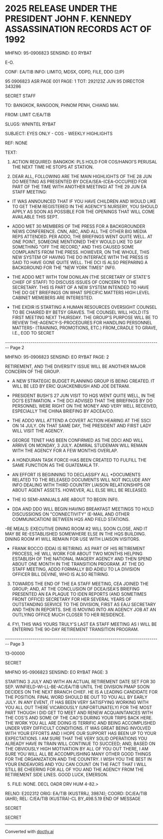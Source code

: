 # 2025 RELEASE UNDER THE PRESIDENT JOHN F. KENNEDY ASSASSINATION RECORDS ACT OF 1992

MHFNO: 95-0906823
SENSIND: EO RYBAT

E-O.

CONF: EA/TIB INFO: LIMITO, MDSX, ODPD, FILE, DDO (2/P)

95 0906823 ASR PAGE 001 PAGE: 1
TOT: 292123Z JUN 95 DIRECTOR 343286

SECRET
STAFF

TO: BANGKOK, RANGOON, PHNOM PENH, CHIANG MAI.

FROM: LIMIT C/EA/TIB

SLUGS: WNINTEL RYBAT

SUBJECT: EYES ONLY - COS - WEEKLY HIGHLIGHTS

REF: NONE

TEXT:

1. ACTION REQUIRED: BANGKOK: PLS HOLD FOR COS/HANOI'S PERUSAL THE NEXT TIME HE STOPS AT STATION.

2. DEAR ALL, FOLLOWING ARE THE MAIN HIGHLIGHTS OF THE 28 JUN DO MEETING AS PRESENTED BY DCEA/SEA-(CEA-OCCUPIED FOR PART OF THE TIME WITH ANOTHER MEETING) AT THE 29 JUN EA STAFF MEETING:

- IT WAS ANNOUNCED THAT IF YOU HAVE CHILDREN AND WOULD LIKE TO GET THEM REGISTERED IN THE AGENCY'S NURSERY, YOU SHOULD APPLY AS SOON AS POSSIBLE FOR THE OPENINGS THAT WILL COME AVAILABLE THIS SEPT.

- ADDO MET 30 MEMBERS OF THE PRESS FOR A BACKGROUNDER NEWS CONFERENCE. CNN, ABC, AND ALL THE OTHER BIG MEDIA REPS ATTENDED. PER ADDO, THE BRIEFINGS WENT QUITE WELL. AT ONE POINT, SOMEONE MENTIONED THEY WOULD LIKE TO SAY SOMETHING "OFF THE RECORD," AND THIS CAUSED SOME COMPLAINTS FROM THE PRESS. HOWEVER, ON THE WHOLE, THIS NEW SYSTEM OF HAVING THE DO INTERFACE WITH THE PRESS IS SAID TO HAVE GONE QUITE WELL. THE DCI IS ALSO PREPARING A BACKGROUND FOR THE "NEW YORK TIMES" (NFI).

- THE ADDO MET WITH TOM DONILAN (THE SECRETARY OF STATE'S CHIEF OF STAFF) TO DISCUSS ISSUES OF CONCERN TO THE SECRETARY. THIS IS PART OF A NEW SYSTEM INTENDED TO HAVE THE DO GET BRIEFINGS ON WHAT SPECIFIC MATTERS HIGH LEVEL CABINET MEMEBERS ARE INTERESTED.

- THE EXDIR IS STARTING A HUMAN RESOURCES OVERSIGHT COUNSEL TO BE CHAIRED BY BETSY GRAVES. THE COUNSEL WILL HOLD ITS FIRST MEETING NEXT THURSDAY. THE GROUP'S PURPOSE WILL BE TO REVIEW THE-AGENCY-S-PROCEDURES FOR HANDLING PERSONNEL MATTERS- (TRAINING, PROMOTIONS, ETC.) FROM_CRADLE TO GRAVE, I.E., EOD TO
  SECRET


-------------------------------------------------------------------------------- Page 2

MHFNO: 95-0906823 SENSIND: EO RYBAT PAGE: 2

RETIREMENT, AND THE DIVERSITY ISSUE WILL BE ANOTHER MAJOR CONCERN OF THE GROUP.

- A NEW STRATEGIC BUDGET PLANNING GROUP IS BEING CREATED. IT WILL BE LED BY ERIC QUACKENBUSH AND JOE DETRANI.

- PRESIDENT BUSH'S 27 JUN VISIT TO HQS WENT QUITE WELL, IN THE DCI'S ESTIMATION. • THE DCI ADVISED THAT THE BRIEFINGS BY DO PERSONNEL WERE RIGHT ON THE MONEY AND VERY WELL RECEIVED, ESPECIALLY THE CHINA BRIEFING BY ADCEA/CO.

- THE ADDO WILL ATTEND A COVERT ACTION HEARING AT THE SSCI ON 14 JULY. ON THAT SAME DAY, THE PRESIDENT AND FIRST LADY WILL VISIT THE AGENCY.

- GEORGE TENET HAS BEEN CONFIRMED AS THE DDCI AND WILL ARRIVE ON MONDAY, 3 JULY. ADMIRAL STUDEMAN WILL REMAIN WITH THE AGENCY FOR A FEW MONTHS OVERLAP.

- A HONDURAN TASK FORCE-HAS BEEN CREATED TO FULFILL THE SAME FUNCTION AS THE GUATEMALA TF.

- AN EFFORT IS BEGINNING TO DECLASSIFY ALL *DOCUMENTS RELATED TO THE<JFK ASSASSINATION.> RELEASED DOCUMENTS WILL NOT INCLUDE ANY INFO DEALING WITH THIRD COUNTRY LIAISON RELATIONSHIPS OR ABOUT AGENT ASSETS. HOWEVER, ALL ELSE WILL BE RELEASED.

- THE IG SEMI-ANNUALS ARE ABOUT TO BEGIN (NFI).

- DDA AND DDO WILL BEGIN HAVING BREAKFAST MEETINGS TO HOLD DISCUSSIONS ON "CONNECTIVITY" (E-MAIL AND OTHER COMMUNICATION) BETWEEN HQS AND FIELD STATIONS.

-RE MEALS: EXECUTIVE DINING ROOM #2 WILL SOON CLOSE, AND IT MAY BE RE-ESTABLISHED SOMEWHERE ELSE IN THE HQS BUILDING. DINING ROOM #1 WILL REMAIN FOR USE WITH LIAISON VISITORS.

- FRANK ROCCO (DDA) IS RETIRING. AS PART OF HIS RETIREMENT PROCESS, HE WILL WORK FOR ABOUT TWO MONTHS HELPING ESTABLISH OF THE NATIONAL IMAGERY AGENCY AND THEN SPEND ABOUT ONE MONTH IN THE TRANSITION PROGRAM. AT THE DO STAFF MEETING, ADDO FORMALLY BID ADIEU TO LA DIVISION OFFICER BILL DEVINE, WHO IS ALSO RETIRING.

3. TOWARDS THE END OF THE EA STAFF MEETING, CEA JOINED THE GROUP; AND, AT THE CONCLUSION OF DCEA/SEA'S BRIEFING PRESENTED AN EA PLAQUE TO IDEN REPORTS (AND SOMETIMES FRONT OFFICE) SECRETARY FOR HER SEVERAL YEARS OF OUTSTANDING SERVICE TO THE DIVISION, FIRST AS EA/J SECRETARY AND THEN IN REPORTS. SHE IS MOVING INTO AN AGENCY JOB AT AN OUTLYING OFFICE MUCH CLOSER TO HER RESIDENCE.

4. FYI, THIS WAS YOURS TRULY'S LAST EA STAFF MEETING AS I WILL BE ENTERING THE 90-DAY RETIREMENT TRANSITION PROGRAM.


-------------------------------------------------------------------------------- Page 3

13-00000

SECRET

MHFNO 95-0906823 SENSIND: EO RYBAT PAGE: 3

STARTING 3 JULY AND WITH AN ACTUAL RETIREMENT DATE SET FOR 30 SEP.
WINFIELD-WI-LL-BE-AC/EA/TIB UNTIL THE DIVISION PMAP SOON DECIDES ON
THE NEXT BRANCH CHIEF. HE IS A LEADING CANDIDATE FOR THE
POSITION. FINAL WORD SHOULD BE OUT TO YOU ALL BY EARLY JULY. IN
ANY EVENT, IT HAS BEEN VERY SATISFYING WORKING WITH YOU ALL OUT
THERE VICARIOUSLY (UNFORTUNATELY) FOR THE MOST PART THOUGH I DID
GET TO MEET AND RENEW ACQUAINTANCES WITH THE COS'S AND SOME OF THE
CAO'S DURING YOUR TRIPS BACK HERE. THE WORK YOU ALL ARE DOING IS
TERRIFIC AND BEING ACCOMPLISHED UNDER VERY DIFFICULT CONDITIONS.
IT WAS GREAT BEING INVOLVED WITH YOUR EFFORTS AND I HOPE OUR
SUPPORT HAS BEEN UP TO YOUR EXPECTATIONS. I AM SURE THAT THE VERY
SOLID OPERATIONS YOU ALREADY HAVE IN TRAIN WILL CONTINUE TO
SUCCEED; AND, BASED ON THE OBVIOUSLY HIGH MOTIVATION BY ALL OF YOU
OUT THERE, I AM SURE YOU WILL ALL BE ACCOMPLISHING MANY OTHER GOOD
THINGS FOR THE ORGANIZATION AND THE COUNTRY. I WISH YOU THE BEST
IN YOUR ENDEAVORS AND YOU CAN COUNT ON THE FACT THAT I WILL STILL
BE CHEERING FOR ALL OF YOU AND THE AGENCY FROM THE RETIREMENT SIDE
LINES. GOOD LUCK, EMERSON.

5. FILE: NONE. DECL OADR DRV HUM 4-82.>

RELNO: E202312
ORIG: EA/TIB (KUSTRRJ, 39874); COORD: DC/EA/TIB (AHR); REL:
C/EA/TIB (KUSTRA)-CL BY_498.5.19
END OF MESSAGE

SECRET

SECRET


---
Converted with [doctly.ai](https://doctly.ai)